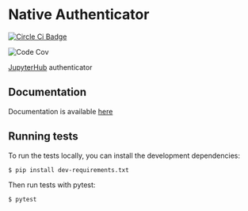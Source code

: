 # Native Authenticator


[![Circle Ci Badge](https://img.shields.io/circleci/project/github/jupyterhub/nativeauthenticator.svg)](https://circleci.com/gh/jupyterhub/nativeauthenticator)

![Code Cov](https://img.shields.io/codecov/c/github/jupyterhub/nativeauthenticator.svg)

[JupyterHub](http://github.com/jupyter/jupyterhub/) authenticator


## Documentation

Documentation is available [here](https://native-authenticator.readthedocs.io)


## Running tests

To run the tests locally, you can install the development dependencies:

`$ pip install dev-requirements.txt`

Then run tests with pytest:

`$ pytest`

